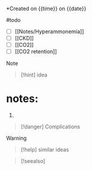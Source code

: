 *Created on {{time}} on {{date}}

#todo 
- [ ] [[Notes/Hyperammonemia]]
- [ ] [[CKD]]
- [ ] [[CO2]]
- [ ] [[CO2 retention]] 

>[!note]
>




>[!hint] idea


 
# notes:
1.



>[!danger] Complications
>



>[!warning]



>[!help] similar ideas
>



>[!seealso] 
>


